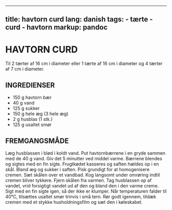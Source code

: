 
---
title: havtorn curd
lang: danish
tags: 
    - tærte
    - curd
    - havtorn
markup: pandoc
---

# HAVTORN CURD

Til 2 tærter af 16 cm i diameter eller 1 tærte af 16 cm i diameter og 4 tærter af 7 cm i diameter.

## INGREDIENSER

- 150 g havtorn bær
- 40 g vand
- 125 g sukker
- 150 g hele æg (3 hele æg)
- 2 g husblas (1 stk.)
- 125 g usaltet smør

## FREMGANGSMÅDE

Læg husblassen i blød i koldt vand.
Put havtornbærrene i en gryde sammen med de 40 g vand.
Giv det 5 minutter ved middel varme.
Bærrene blendes og sigtes med en fin sigte.
Frugtkødet kasseres og saften hældes op i en skål.
Bland æg og sukker i saften.
Pisk grundigt for at homogenisere cremen.
Sæt skålen over et vandbad.
Kog langsomt under omrøring indtil cremen bliver tykkere.
Fjern skålen fra varmen.
Tag husblassen op af vandet, vrid forsigtigt vandet ud af den og bland den i den varme creme.
Sigt med en fin sigte igen, så der ikke er klumper.
Når temperaturen falder til 40°C, tilsættes usaltet smør trinvis i små tern.
Rør godt igennem, tildæk cremen med et stykke husholdningsfilm og sæt den i køleskabet.

